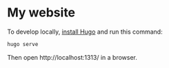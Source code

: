 # My website

To develop locally, [install Hugo][] and run this command:
```sh
hugo serve
```
Then open http://localhost:1313/ in a browser.

[install Hugo]: https://gohugo.io/getting-started/installing/
